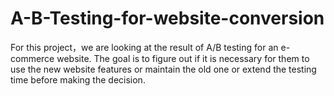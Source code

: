 # A-B-Testing-for-website-conversion

For this project，we are looking at the result of A/B testing for an e-commerce website. The goal is to figure out if it is necessary for them to use the new website features or maintain the old one or extend the testing time before making the decision.
